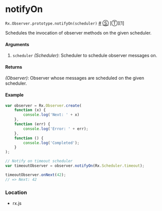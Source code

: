 # notifyOn

`Rx.Observer.prototype.notifyOn(scheduler)`
<a href="#rxobserverprototypenotifyonscheduler">#</a> [&#x24C8;](https://github.com/Reactive-Extensions/RxJS/blob/master/rx.js#L2862-L2872 "View in source") [&#x24C9;][1]

Schedules the invocation of observer methods on the given scheduler.

#### Arguments
1. `scheduler` *(Scheduler)*: Scheduler to schedule observer messages on.

#### Returns
*(Observer)*: Observer whose messages are scheduled on the given scheduler.
 
#### Example
```js
var observer = Rx.Observer.create(
    function (x) {
        console.log('Next: ' + x)
    },
    function (err) {
        console.log('Error: ' + err);
    },
    function () {
        console.log('Completed');
    }
);

// Notify on timeout scheduler
var timeoutObserver = observer.notifyOn(Rx.Scheduler.timeout);

timeoutObserver.onNext(42);
// => Next: 42
```

### Location

- rx.js